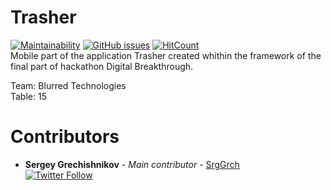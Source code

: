 # Trasher

[![Maintainability](https://api.codeclimate.com/v1/badges/93c44e5cf57cb92bffee/maintainability)](https://codeclimate.com/github/blurtech/trasher-android/maintainability) [![GitHub issues](https://img.shields.io/github/issues/blurtech/trasher-android.svg)](https://github.com/blurtech/trasher-android/issues) [![HitCount](http://hits.dwyl.io/blurtech/trasher-android.svg)](http://hits.dwyl.io/blurtech/trasher-android)  
Mobile part of the application Trasher created whithin the framework of the final part of hackathon Digital Breakthrough.  

Team: Blurred Technologies  
Table: 15  

# Contributors
* **Sergey Grechishnikov** - *Main contributor* - [SrgGrch](https://github.com/SrgGrch)  
[![Twitter Follow](https://img.shields.io/twitter/follow/SrgGrch.svg?style=social&label=Follow)](https://twitter.com/SrgGrch) 

